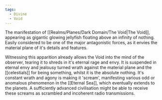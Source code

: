 ```yaml
---
tags:
  - Divine
  - Void
---
```

The manifestation of [[Realms/Planes/Dark Domain/The Void|The Void]], appearing as gigantic glowing jellyfish floating above an infinity of nothing.
Easily considered to be one of the major antagonistic forces, as it envies the material plane of it's details and features. 

Witnessing this apparition already allows the Void into the mind of the observer, tearing it to shreds in it's eternal rage and envy. 
It is suspended in eternal envy and jealousy turned wrath against the material plane and the [[celestials]] for being something, whilst it is the absolute nothing. 
It's constant wrath and agony is making it 'scream', manifesting various odd or anomalous phenomenon in the [[Eternal Sea]], which eventually extends to the planets. A sufficiently advanced civilisation might be able to receive these screams as scrambled and incoherent radio transmissions. 
